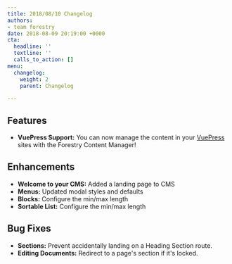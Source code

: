 ```yaml
---
title: 2018/08/10 Changelog
authors:
- team forestry
date: 2018-08-09 20:19:00 +0000
cta:
  headline: ''
  textline: ''
  calls_to_action: []
menu:
  changelog:
    weight: 2
    parent: Changelog

---
```

## Features

* **VuePress Support:** You can now manage the content in your [VuePress](https://vuepress.vuejs.org/ "VuePress") sites with the Forestry Content Manager!

## Enhancements

* **Welcome to your CMS:** Added a landing page to CMS
* **Menus:** Updated modal styles and defaults
* **Blocks:** Configure the min/max length
* **Sortable List:** Configure the min/max length

## Bug Fixes

* **Sections:** Prevent accidentally landing on a Heading Section route.
* **Editing Documents:** Redirect to a page's section if it's locked.